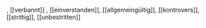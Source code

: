, [[verbannt]]
, [[einverstanden]], [[allgemeingültig]], [[kontrovers]], [[strittig]], [[unbestritten]]